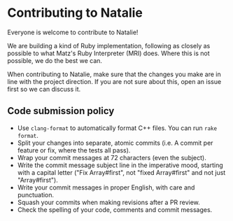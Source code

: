 # Contributing to Natalie

Everyone is welcome to contribute to Natalie!

We are building a kind of Ruby implementation, following as closely as possible to what Matz's
Ruby Interpreter (MRI) does. Where this is not possible, we do the best we can.

When contributing to Natalie, make sure that the changes you make are in line with the project
direction. If you are not sure about this, open an issue first so we can discuss it.

## Code submission policy

* Use `clang-format` to automatically format C++ files. You can run `rake format`.
* Split your changes into separate, atomic commits (i.e. A commit per feature or fix, where the
  tests all pass).
* Wrap your commit messages at 72 characters (even the subject).
* Write the commit message subject line in the imperative mood, starting with a capital letter
  ("Fix Array#first", not "fixed Array#first" and not just "Array#first").
* Write your commit messages in proper English, with care and punctuation.
* Squash your commits when making revisions after a PR review.
* Check the spelling of your code, comments and commit messages.
